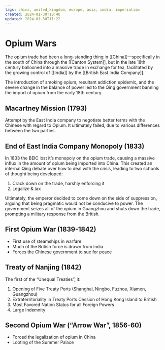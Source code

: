 ```yaml
---
tags: china, united_kingdom, europe, asia, india, imperialism
created: 2024-01-30T10:40
updated: 2024-01-30T11:22
---
```


# Opium Wars

The opium trade had been a long-standing thing in [[China]]—specifically in the south of China through the [[Canton System]], but in the late 18th century ballooned into a massive trade in exchange for tea, facilitated by the growing control of [[India]] by the [[British East India Company]].

The introduction of smoking opium, resultant addiction epidemic, and the severe change in the balance of power led to the Qing government banning the import of opium from the early 18th century.

## Macartney Mission (1793)

Attempt by the East India company to negotiate better terms with the Chinese with regard to Opium. It ultimately failed, due to various differences between the two parties.

## End of East India Company Monopoly (1833)

In 1833 the BEIC lost it’s monopoly on the opium trade, causing a massive influx in the amount of opium being imported into China. This created an internal Qing debate over how to deal with the crisis, leading to two schools of thought being developed:

1. Crack down on the trade, harshly enforcing it
2. Legalize & tax

Ultimately, the emperor decided to come down on the side of suppression, arguing that being pragmatic would not be conducive to power. The government seizes all of the opium in Guangzhou and shuts down the trade, prompting a military response from the British.

## First Opium War (1839-1842)

- First use of steamships in warfare
- Much of the British force is drawn from India
- Forces the Chinese government to sue for peace

## Treaty of Nanjing (1842)

The first of the “Unequal Treaties”, it:
1. Opening of Five Treaty Ports (Shanghai, Ningbo, Fuzhou, Xiamen, Guangzhou)
2. Extraterritoriality in Treaty Ports Cession of Hong Kong Island to British 
3. Most Favored Nation Status for all Foreign Powers
4. Large Indemnity

## Second Opium War (“Arrow War”, 1856-60)

- Forced the legalization of opium in China
- Looting of the Summer Palace